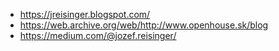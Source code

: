 * https://jreisinger.blogspot.com/
* https://web.archive.org/web/http://www.openhouse.sk/blog
* https://medium.com/@jozef.reisinger/
